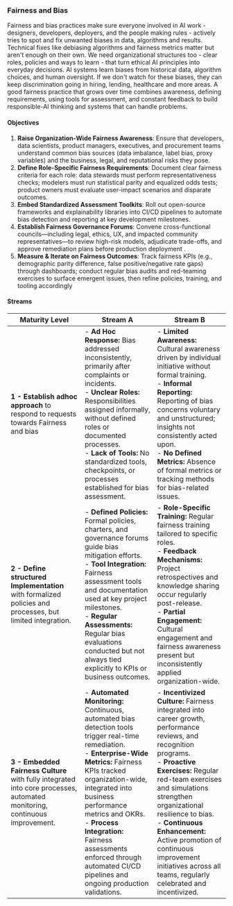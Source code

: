 ### Fairness and Bias

Fairness and bias practices make sure everyone involved in AI work - designers, developers, deployers, and the people making rules - actively tries to spot and fix unwanted biases in data, algorithms and results. Technical fixes like debiasing algorithms and fairness metrics matter but aren't enough on their own. We need organizational structures too - clear roles, policies and ways to learn - that turn ethical AI principles into everyday decisions. AI systems learn biases from historical data, algorithm choices, and human oversight. If we don't watch for these biases, they can keep discrimination going in hiring, lending, healthcare and more areas. A good fairness practice that grows over time combines awareness, defining requirements, using tools for assessment, and constant feedback to build responsible-AI thinking and systems that can handle problems.

#### Objectives

1. **Raise Organization-Wide Fairness Awareness**: Ensure that developers, data scientists, product managers, executives, and procurement teams understand common bias sources (data imbalance, label bias, proxy variables) and the business, legal, and reputational risks they pose.
2. **Define Role-Specific Fairness Requirements**: Document clear fairness criteria for each role: data stewards must perform representativeness checks; modelers must run statistical parity and equalized odds tests; product owners must evaluate user-impact scenarios and disparate outcomes.
3. **Embed Standardized Assessment Toolkits**: Roll out open-source frameworks and explainability libraries into CI/CD pipelines to automate bias detection and reporting at key development milestones.
4. **Establish Fairness Governance Forums**: Convene cross-functional councils—including legal, ethics, UX, and impacted community representatives—to review high-risk models, adjudicate trade-offs, and approve remediation plans before production deployment .
5. **Measure & Iterate on Fairness Outcomes**: Track fairness KPIs (e.g., demographic parity difference, false positive/negative rate gaps) through dashboards; conduct regular bias audits and red-teaming exercises to surface emergent issues, then refine policies, training, and tooling accordingly 

#### Streams

| Maturity Level                                                                                                             | Stream A                                                                                                                                                                                                                                                                                                                                                                  | Stream B                                                                                                                                                                                                                                                                                                                                                                                   |
|----------------------------------------------------------------------------------------------------------------------------|---------------------------------------------------------------------------------------------------------------------------------------------------------------------------------------------------------------------------------------------------------------------------------------------------------------------------------------------------------------------------|--------------------------------------------------------------------------------------------------------------------------------------------------------------------------------------------------------------------------------------------------------------------------------------------------------------------------------------------------------------------------------------------|
| **1 - Establish adhoc approach** to respond to requests towards Fairness and bias                                          | - **Ad Hoc Response:** Bias addressed inconsistently, primarily after complaints or incidents.<br>- **Unclear Roles:** Responsibilities assigned informally, without defined roles or documented processes.<br>- **Lack of Tools:** No standardized tools, checkpoints, or processes established for bias assessment.                                                     | - **Limited Awareness:** Cultural awareness driven by individual initiative without formal training.<br>- **Informal Reporting:** Reporting of bias concerns voluntary and unstructured; insights not consistently acted upon.<br>- **No Defined Metrics:** Absence of formal metrics or tracking methods for bias-related issues.                                                         |
| **2 - Define structured Implementation** with formalized policies and processes, but limited integration.                  | - **Defined Policies:** Formal policies, charters, and governance forums guide bias mitigation efforts.<br>- **Tool Integration:** Fairness assessment tools and documentation used at key project milestones.<br>- **Regular Assessments:** Regular bias evaluations conducted but not always tied explicitly to KPIs or business outcomes.                              | - **Role-Specific Training:** Regular fairness training tailored to specific roles.<br>- **Feedback Mechanisms:** Project retrospectives and knowledge sharing occur regularly post-release.<br>- **Partial Engagement:** Cultural engagement and fairness awareness present but inconsistently applied organization-wide.                                                                 |
| **3 - Embedded Fairness Culture** with fully integrated into core processes, automated monitoring, continuous improvement. | - **Automated Monitoring:** Continuous, automated bias detection tools trigger real-time remediation.<br>- **Enterprise-Wide Metrics:** Fairness KPIs tracked organization-wide, integrated into business performance metrics and OKRs.<br>- **Process Integration:** Fairness assessments enforced through automated CI/CD pipelines and ongoing production validations. | - **Incentivized Culture:** Fairness integrated into career growth, performance reviews, and recognition programs.<br>- **Proactive Exercises:** Regular red-team exercises and simulations strengthen organizational resilience to bias.<br>- **Continuous Enhancement:** Active promotion of continuous improvement initiatives across all teams, regularly celebrated and incentivized. |


